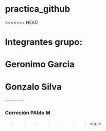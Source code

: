 # practica_github
<<<<<<< HEAD
# Integrantes grupo: 
# Geronimo Garcia
# Gonzalo Silva
=======
### Correción PAblo M
>>>>>>> origin
